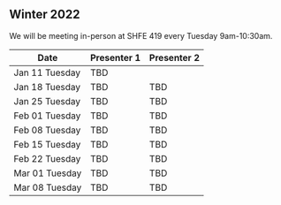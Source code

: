 ## Winter 2022
We will be meeting in-person at SHFE 419 every Tuesday 9am-10:30am.

| Date           | Presenter 1     | Presenter 2 |
|----------------|-----------------|-------------|
| Jan 11 Tuesday | TBD    |
| Jan 18 Tuesday | TBD           | TBD      |
| Jan 25 Tuesday | TBD           | TBD       |
| Feb 01 Tuesday | TBD          | TBD    |
| Feb 08 Tuesday | TBD            | TBD      |
| Feb 15 Tuesday | TBD           | TBD       |
| Feb 22 Tuesday | TBD           | TBD       |
| Mar 01 Tuesday | TBD           | TBD      |
| Mar 08 Tuesday | TBD          | TBD    |


